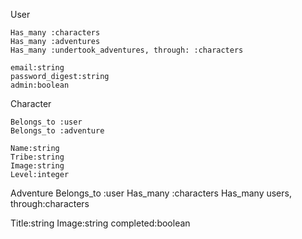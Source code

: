 User

    Has_many :characters
    Has_many :adventures
    Has_many :undertook_adventures, through: :characters

    email:string
    password_digest:string
    admin:boolean

Character

    Belongs_to :user
    Belongs_to :adventure

    Name:string
    Tribe:string
    Image:string
    Level:integer

Adventure
Belongs_to :user
Has_many :characters
Has_many users, through:characters
  
 Title:string
Image:string
completed:boolean
